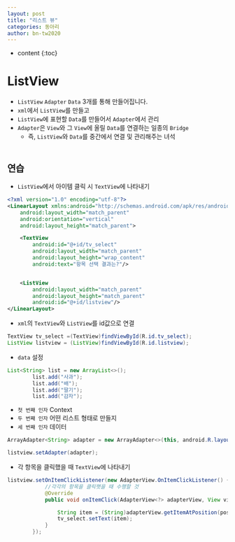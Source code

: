 ```yaml
---
layout: post
title: "리스트 뷰"
categories: 동아리
author: bn-tw2020
---
```

* content
{:toc}






# ListView

-   `ListView` `Adapter` `Data` 3개를 통해 만들어집니다.
-   `xml`에서 `ListView`를 만들고
-   `ListView`에 표현할 `Data`를 만들어서 `Adapter`에서 관리
-   `Adapter`은 `View`와 그 `View`에 올릴 `Data`를 연결하는 일종의 `Bridge`
    -   즉, `ListView`와 `Data`를 중간에서 연결 및 관리해주는 녀석
        <br><br>

## 연습

-   `ListView`에서 아이템 클릭 시 `TextView`에 나타내기

```xml
<?xml version="1.0" encoding="utf-8"?>
<LinearLayout xmlns:android="http://schemas.android.com/apk/res/android"
    android:layout_width="match_parent"
    android:orientation="vertical"
    android:layout_height="match_parent">

    <TextView
        android:id="@+id/tv_select"
        android:layout_width="match_parent"
        android:layout_height="wrap_content"
        android:text="항목 선택 결과는?"/>


    <ListView
        android:layout_width="match_parent"
        android:layout_height="match_parent"
        android:id="@+id/listview"/>
</LinearLayout>
```

-   `xml`의 `TextView`와 `ListView`를 id값으로 연결

```java
TextView tv_select =(TextView)findViewById(R.id.tv_select);
ListView listview = (ListView)findViewById(R.id.listview);
```

-   `data` 설정

```java
List<String> list = new ArrayList<>();
        list.add("사과");
        list.add("배");
        list.add("딸기");
        list.add("감자");
```

-   `첫 번째 인자` Context
-   `두 번째 인자` 어떤 리스트 형태로 만들지
-   `세 번째 인자` 데이터

```java
ArrayAdapter<String> adapter = new ArrayAdapter<>(this, android.R.layout.simple_list_item_1, list);

listview.setAdapter(adapter);
```

-   각 항목을 클릭했을 때 `TextView`에 나타내기

```java
listview.setOnItemClickListener(new AdapterView.OnItemClickListener() {
            //각각의 항목을 클릭햇을 때 수행할 것
            @Override
            public void onItemClick(AdapterView<?> adapterView, View view, int position, long l) {

                String item = (String)adapterView.getItemAtPosition(position);
                tv_select.setText(item);
            }
        });
```
